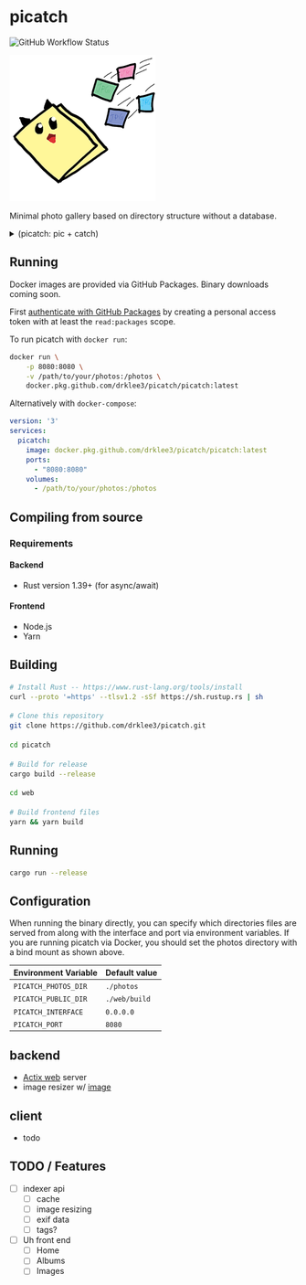 # picatch

![GitHub Workflow Status](https://img.shields.io/github/workflow/status/drklee3/picatch/Docker?style=flat-square)

![picatch logo](./logo.png)

Minimal photo gallery based on directory structure without a database.

<details>
  <summary>(picatch: pic + catch)</summary>
  Why catch? It... catches pictures in a folder? uhh I don't really know
</details>

## Running

Docker images are provided via GitHub Packages.  Binary downloads coming soon.

First [authenticate with GitHub Packages] by creating a personal access token
with at least the `read:packages` scope.

To run picatch with `docker run`:

```bash
docker run \
    -p 8080:8080 \
    -v /path/to/your/photos:/photos \
    docker.pkg.github.com/drklee3/picatch/picatch:latest
```

Alternatively with `docker-compose`:

```yml
version: '3'
services:
  picatch:
    image: docker.pkg.github.com/drklee3/picatch/picatch:latest
    ports:
      - "8080:8080"
    volumes:
      - /path/to/your/photos:/photos
```

## Compiling from source

### Requirements

#### Backend

* Rust version 1.39+ (for async/await)

#### Frontend

* Node.js
* Yarn

## Building

```bash
# Install Rust -- https://www.rust-lang.org/tools/install
curl --proto '=https' --tlsv1.2 -sSf https://sh.rustup.rs | sh

# Clone this repository
git clone https://github.com/drklee3/picatch.git

cd picatch

# Build for release
cargo build --release

cd web

# Build frontend files
yarn && yarn build
```

## Running

```bash
cargo run --release
```

## Configuration

When running the binary directly, you can specify which directories files are
served from along with the interface and port via environment variables.  If you
are running picatch via Docker, you should set the photos directory with a bind
mount as shown above.

| Environment Variable | Default value |
| -------------------- | ------------- |
| `PICATCH_PHOTOS_DIR` | `./photos`    |
| `PICATCH_PUBLIC_DIR` | `./web/build` |
| `PICATCH_INTERFACE`  | `0.0.0.0`     |
| `PICATCH_PORT`       | `8080`        |

## backend

* [Actix web](https://github.com/actix/actix-web) server
* image resizer w/ [image](https://github.com/image-rs/image)

## client

* todo

## TODO / Features

* [ ] indexer api
  * [ ] cache
  * [ ] image resizing
  * [ ] exif data
  * [ ] tags?
* [ ] Uh front end
  * [ ] Home
  * [ ] Albums
  * [ ] Images

[authenticate with GitHub Packages]: https://help.github.com/en/packages/using-github-packages-with-your-projects-ecosystem/configuring-docker-for-use-with-github-packages#authenticating-to-github-packages

